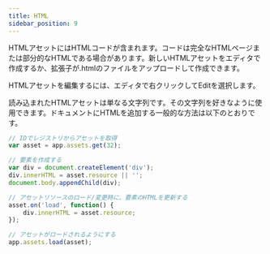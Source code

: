 ```yaml
---
title: HTML
sidebar_position: 9
---
```


HTMLアセットにはHTMLコードが含まれます。コードは完全なHTMLページまたは部分的なHTMLである場合があります。新しいHTMLアセットをエディタで作成するか、拡張子が.htmlのファイルをアップロードして作成できます。

HTMLアセットを編集するには、エディタで右クリックしてEditを選択します。

読み込まれたHTMLアセットは単なる文字列です。その文字列を好きなように使用できます。ドキュメントにHTMLを追加する一般的な方法は以下のとおりです。

```javascript
// IDでレジストリからアセットを取得
var asset = app.assets.get(32);

// 要素を作成する
var div = document.createElement('div');
div.innerHTML = asset.resource || '';
document.body.appendChild(div);

// アセットリソースのロード/変更時に、要素のHTMLを更新する
asset.on('load', function() {
    div.innerHTML = asset.resource;
});

// アセットがロードされるようにする
app.assets.load(asset);
```
